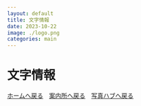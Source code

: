 ```yaml
---
layout: default
title: 文字情報
date: 2023-10-22
image: ./logo.png
categories: main
---
```

# 文字情報

[ホームへ戻る](./index)　[案内所へ戻る](144)　[写真ハブへ戻る](154)
